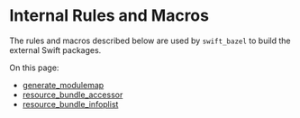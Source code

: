 <!-- Generated with Stardoc, Do Not Edit! -->
# Internal Rules and Macros


The rules and macros described below are used by `swift_bazel` to build the external Swift packages.


On this page:

  * [generate_modulemap](#generate_modulemap)
  * [resource_bundle_accessor](#resource_bundle_accessor)
  * [resource_bundle_infoplist](#resource_bundle_infoplist)


